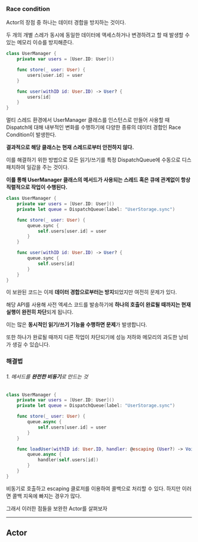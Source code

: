 ### Race condition

Actor의 장점 중 하나는 데이터 경합을 방지하는 것이다.

두 개의 개별 스레가 동시에 동일한 데이터에 액세스하거나 변경하려고 할 때 발생할 수 있는 메모리 이슈를 방지해준다.

```swift
class UserManager {
    private var users = [User.ID: User]()

    func store(_ user: User) {
        users[user.id] = user
    }

    func user(withID id: User.ID) -> User? {
        users[id]
    }
}
```

멀티 스레드 환경에서 UserManager 클래스를 인스턴스로 만들어 사용할 때 Dispatch에 대해 내부적인 변화를 수행하기에 다양한 종류의 데이터 경합인 Race Condition이 발생한다.

**결과적으로 해당 클래스는 현재 스레드로부터 안전하지 않다.**

이를 해결하기 위한 방법으로 모든 읽기/쓰기를 특정 DispatchQueue에 수동으로 디스패치하여 일감을 주는 것이다.

**이를 통해 UserManager 클래스의 메서드가 사용되는 스레드 혹은 큐에 관계없이 항상 직렬적으로 작업이 수행된다.**

```swift
class UserManager {
    private var users = [User.ID: User]()
    private let queue = DispatchQueue(label: "UserStorage.sync")

    func store(_ user: User) {
        queue.sync {
            self.users[user.id] = user
        }
    }

    func user(withID id: User.ID) -> User? {
        queue.sync {
            self.users[id]
        }
    }
}
```

이 보완된 코드는 이제 **데이터 경합으로부터는 방지**되었지만 여전히 문제가 있다.

해당 API를 사용해 사전 엑세스 코드를 발송하기에 **하나의 호출이 완료될 때까지는 현재 실행이 완전히 차단**되게 됩니다.

이는 많은 **동시적인 읽기/쓰기 기능을 수행하면 문제**가 발생합니다.

또한 하나가 완료될 때까지 다른 작업이 차단되기에 성능 저하와 메모리의 과도한 낭비가 생길 수 있습니다.

### 해결법

###### 1. 메서드를 **완전한 비동기**로 만드는 것

```swift
class UserManager {
    private var users = [User.ID: User]()
    private let queue = DispatchQueue(label: "UserStorage.sync")

    func store(_ user: User) {
        queue.async {
            self.users[user.id] = user
        }
    }

    func loadUser(withID id: User.ID, handler: @escaping (User?) -> Void) {
        queue.async {
            handler(self.users[id])
        }
    }
}
```

비동기로 호출하고 escaping 클로저를 이용하여 콜백으로 처리할 수 있다. 하지만 이러면 콜백 지옥에 빠지는 경우가 많다.

그래서 이러한 점들을 보완한 Actor를 살펴보자

---

## Actor
